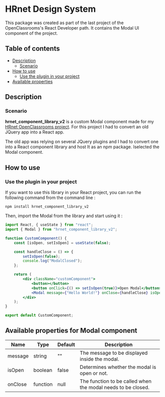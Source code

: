 # HRnet Design System

This package was created as part of the last project of the OpenClassrooms's React Developer path. It contains the Modal UI component of the project.

## Table of contents

- [Description](#description)
  - [Scenario](#scenario)
- [How to use](#how-to-use)
  - [Use the plugin in your project](#use-the-plugin-in-your-project)
- [Available properties](#available-properties)

## Description

### Scenario

**hrnet_component_library_v2** is a custom Modal component made for my [HRnet OpenClassrooms project](https://github.com/luisgarcia96/hrnet). For this project I had to convert an old JQuery app into a React app.

The old app was relying on several JQuery plugins and I had to convert one into a React component library and host It as an npm package. Iselected the Modal component.

## How to use

### Use the plugin in your project

If you want to use this library in your React project, you can run the following command from the command line :

```
npm install hrnet_component_library_v2
```

Then, import the Modal from the library and start using it :

```jsx
import React, { useState } from "react";
import { Modal } from "hrnet_component_library_v2";

function CustomComponent() {
	const [isOpen, setIsOpen] = useState(false);

	const handleClose = () => {
		setIsOpen(false);
		console.log("ModalClosed");
	};

	return (
		<div className="customComponent">
			<button></button>
			<button onClick={() => setIsOpen(true)}>Open Modal</button>
			<Modal message={"Hello World!"} onClose={handleClose} isOpen={isOpen} />
		</div>
	);
}

export default CustomComponent;
```

## Available properties for Modal component

| Name    | Type     | Default | Description                                                  |
| ------- | -------- | ------- | ------------------------------------------------------------ |
| message | string   | ""      | The message to be displayed inside the modal.                |
| isOpen  | boolean  | false   | Determines whether the modal is open or not.                 |
| onClose | function | null    | The function to be called when the modal needs to be closed. |
